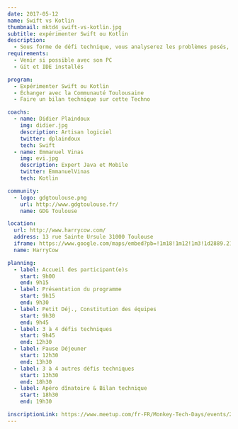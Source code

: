 ```yaml
---
date: 2017-05-12
name: Swift vs Kotlin
thumbnail: mktd4_swift-vs-kotlin.jpg
subtitle: expérimenter Swift ou Kotlin
description:
  - Sous forme de défi technique, vous analyserez les problèmes posés, coderez et présenterez sous forme de pitch de 5 minutes vos résultats. Le but est d'apprendre, de comparer, d’approfondir la connaissance de ces technologies dans une ambiance fun.
requirements:
  - Venir si possible avec son PC
  - Git et IDE installés

program:
  - Expérimenter Swift ou Kotlin
  - Échanger avec la Communauté Toulousaine
  - Faire un bilan technique sur cette Techno

coachs:
  - name: Didier Plaindoux
    img: didier.jpg
    description: Artisan logiciel
    twitter: dplaindoux
    tech: Swift
  - name: Emmanuel Vinas
    img: evi.jpg
    description: Expert Java et Mobile
    twitter: EmmanuelVinas
    tech: Kotlin

community:
  - logo: gdgtoulouse.png
    url: http://www.gdgtoulouse.fr/
    name: GDG Toulouse

location:
  url: http://www.harrycow.com/
  address: 13 rue Sainte Ursule 31000 Toulouse
  iframe: https://www.google.com/maps/embed?pb=!1m18!1m12!1m3!1d2889.2108114431708!2d1.4394906157111187!3d43.60215206374777!2m3!1f0!2f0!3f0!3m2!1i1024!2i768!4f13.1!3m3!1m2!1s0x12aebb6258220a07%3A0xf1d45637938f3453!2sHarryCow!5e0!3m2!1sfr!2sfr!4v1466094946954
  name: HarryCow

planning:
  - label: Accueil des participant(e)s
    start: 9h00
    end: 9h15
  - label: Présentation du programme
    start: 9h15
    end: 9h30
  - label: Petit Déj., Constitution des équipes
    start: 9h30
    end: 9h45
  - label: 3 à 4 défis techniques
    start: 9h45
    end: 12h30
  - label: Pause Déjeuner
    start: 12h30
    end: 13h30
  - label: 3 à 4 autres défis techniques
    start: 13h30
    end: 18h30
  - label: Apéro dînatoire & Bilan technique
    start: 18h30
    end: 19h30

inscriptionLink: https://www.meetup.com/fr-FR/Monkey-Tech-Days/events/236337299/
---
```

